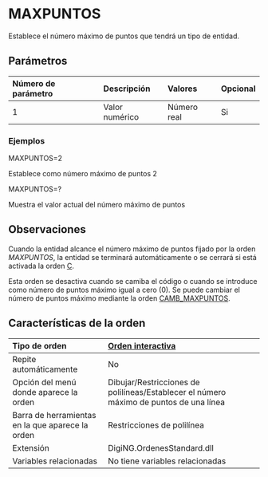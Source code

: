 # MAXPUNTOS

Establece el número máximo de puntos que tendrá un tipo de entidad.

## Parámetros

| Número de parámetro | Descripción | Valores | Opcional |
| :--- | :--- | :--- | :--- |
| 1 | Valor numérico | Número real | Si |

### Ejemplos

MAXPUNTOS=2

Establece como número máximo de puntos 2

MAXPUNTOS=?

Muestra el valor actual del número máximo de puntos

## Observaciones

Cuando la entidad alcance el número máximo de puntos fijado por la orden _MAXPUNTOS_, la entidad se terminará automáticamente o se cerrará si está activada la orden [C](/digi3d-net/referencia/ventana-de-dibujo/ordenes/c/).

Esta orden se desactiva cuando se camiba el código o cuando se introduce como número de puntos máximo igual a cero \(0\). Se puede cambiar el número de puntos máximo mediante la orden [CAMB\_MAXPUNTOS](/digi3d-net/referencia/ventana-de-dibujo/ordenes/c/camb-maxpuntos.md).

## Características de la orden

| Tipo de orden | [Orden interactiva](maxpuntos.md) |
| :--- | :--- |
| Repite automáticamente | No |
| Opción del menú donde aparece la orden | Dibujar/Restricciones de polilíneas/Establecer el número máximo de puntos de una línea |
| Barra de herramientas en la que aparece la orden | Restricciones de polilínea |
| Extensión | DigiNG.OrdenesStandard.dll |
| Variables relacionadas | No tiene variables relacionadas |

